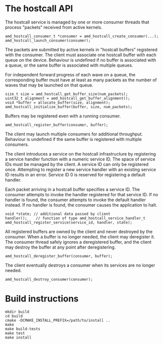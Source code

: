 # The hostcall API

The hostcall service is managed by one or more consumer threads that
process "packets" received from active kernels.

    amd_hostcall_consumer_t *consumer = amd_hostcall_create_consumer(...);
    amd_hostcall_launch_consumer(consumer);

The packets are submitted by active kernels in "hostcall buffers"
registered with the consumer. The client must associate one hostcall
buffer with each queue on the device. Behaviour is undefined if no
buffer is associated with a queue, or the same buffer is associated
with multiple queues.

For independent forward progress of each wave on a queue, the
corresponding buffer must have at least as many packets as the number
of waves that may be launched on that queue.

    size_t size = amd_hostcall_get_buffer_size(num_packets);
    uint32_t alignment = amd_hostcall_get_buffer_alignment();
    void *buffer = allocate_buffer(size, alignment);
    amd_hostcall_initialize_buffer(buffer, size, num_packets);

Buffers may be registered even with a running consumer.

    amd_hostcall_register_buffer(consumer, buffer);

The client may launch multiple consumers for additional
throughput. Behaviour is undefined if the same buffer is registered
with multiple consumers.

The client introduces a service on the hostcall infrastructure by
registering a service handler function with a numeric service ID. The
space of service IDs must be managed by the client. A service ID can
only be registered once. Attempting to register a new service handler
with an existing service ID results in an error. Service ID 0 is
reserved for registering a default handler.

Each packet arriving in a hostcall buffer specifies a service ID. The
consumer attempts to invoke the handler registered for that service
ID. If no handler is found, the consumer attempts to invoke the
default handler instead. If no handler is found, the consumer causes
the application to halt.

    void *state; // additional data passed by client
    handler();    // function of type amd_hostcall_service_handler_t
    amd_hostcall_register_service(service_id, handler, state);

All registered buffers are owned by the client and never destroyed by
the consumer. When a buffer is no longer needed, the client may
deregister it. The consumer thread safely ignores a deregistered buffer,
and the client may destroy the buffer at any point after deregistering.

    amd_hostcall_deregister_buffer(consumer, buffer);

The client eventually destroys a consumer when its services are no
longer needed.

    amd_hostcall_destroy_consumer(consumer);

# Build instructions

```
mkdir build
cd build
cmake -DCMAKE_INSTALL_PREFIX=/path/to/install ..
make
make build-tests
make test
make install
```
